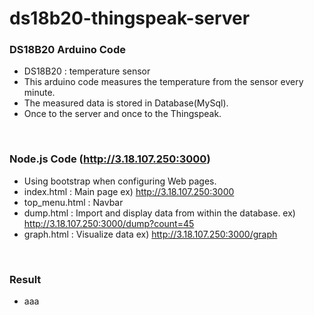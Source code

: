 # ds18b20-thingspeak-server

### DS18B20 Arduino Code
- DS18B20 : temperature sensor
- This arduino code measures the temperature from the sensor every minute.
- The measured data is stored in Database(MySql).
- Once to the server and once to the Thingspeak.
</br>

### Node.js Code (http://3.18.107.250:3000)
- Using bootstrap when configuring Web pages.
- index.html    : Main page       ex) http://3.18.107.250:3000
- top_menu.html : Navbar
- dump.html     : Import and display data from within the database. ex) http://3.18.107.250:3000/dump?count=45
- graph.html    : Visualize data  ex) http://3.18.107.250:3000/graph
</br>

### Result
- aaa
